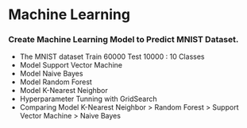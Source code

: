 # Machine Learning
### Create Machine Learning Model to Predict MNIST Dataset.
- The MNIST dataset Train 60000 Test 10000 : 10 Classes
- Model Support Vector Machine
- Model Naive Bayes
- Model Random Forest
- Model K-Nearest Neighbor
- Hyperparameter Tunning with GridSearch
- Comparing Model K-Nearest Neighbor > Random Forest > Support Vector Machine > Naive Bayes
